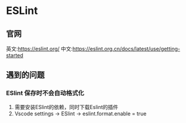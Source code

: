 # ESLint

## 官网
英文:https://eslint.org/
中文:https://eslint.org.cn/docs/latest/use/getting-started

## 遇到的问题

### ESlint 保存时不会自动格式化

1. 需要安装ESlint的依赖，同时下载Eslint的插件
2. Vscode settings ->  ESlint ->  eslint.format.enable = true